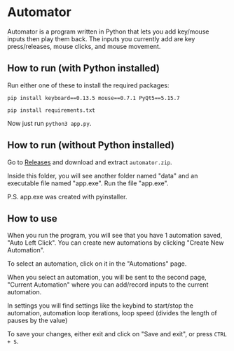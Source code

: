 # Automator
Automator is a program written in Python that lets you add key/mouse inputs then play them back. The inputs you currently add are key press/releases, mouse clicks, and mouse movement.

## How to run (with Python installed)
Run either one of these to install the required packages:

`pip install keyboard==0.13.5 mouse==0.7.1 PyQt5==5.15.7`

`pip install requirements.txt`

Now just run `python3 app.py`.

## How to run (without Python installed)
Go to [Releases](https://github.com/Androdir/Automator/releases/tag/automator) and download and extract `automator.zip`.

Inside this folder, you will see another folder named "data" and an executable file named "app.exe". Run the file "app.exe".

P.S. app.exe was created with pyinstaller.

## How to use
When you run the program, you will see that you have 1 automation saved, "Auto Left Click". You can create new automations by clicking "Create New Automation". 

To select an automation, click on it in the "Automations" page.

When you select an automation, you will be sent to the second page, "Current Automation" where you can add/record inputs to the current automation.

In settings you will find settings like the keybind to start/stop the automation, automation loop iterations, loop speed (divides the length of pauses by the value)

To save your changes, either exit and click on "Save and exit", or press `CTRL + S`.
